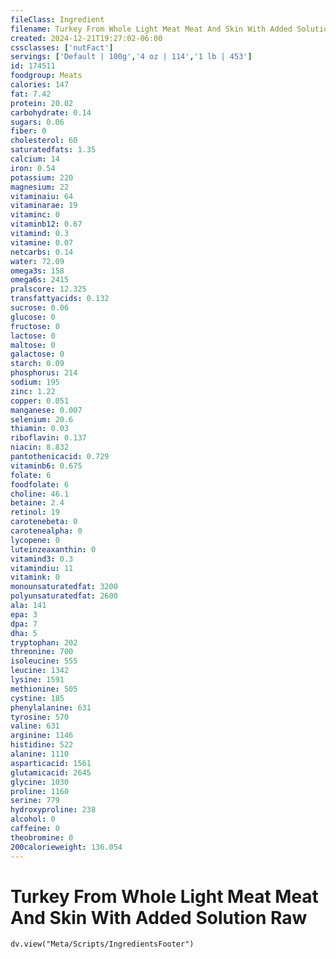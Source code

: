 ```yaml
---
fileClass: Ingredient
filename: Turkey From Whole Light Meat Meat And Skin With Added Solution Raw
created: 2024-12-21T19:27:02-06:00
cssclasses: ['nutFact']
servings: ['Default | 100g','4 oz | 114','1 lb | 453']
id: 174511
foodgroup: Meats
calories: 147
fat: 7.42
protein: 20.02
carbohydrate: 0.14
sugars: 0.06
fiber: 0
cholesterol: 60
saturatedfats: 1.35
calcium: 14
iron: 0.54
potassium: 220
magnesium: 22
vitaminaiu: 64
vitaminarae: 19
vitaminc: 0
vitaminb12: 0.67
vitamind: 0.3
vitamine: 0.07
netcarbs: 0.14
water: 72.09
omega3s: 158
omega6s: 2415
pralscore: 12.325
transfattyacids: 0.132
sucrose: 0.06
glucose: 0
fructose: 0
lactose: 0
maltose: 0
galactose: 0
starch: 0.09
phosphorus: 214
sodium: 195
zinc: 1.22
copper: 0.051
manganese: 0.007
selenium: 20.6
thiamin: 0.03
riboflavin: 0.137
niacin: 8.832
pantothenicacid: 0.729
vitaminb6: 0.675
folate: 6
foodfolate: 6
choline: 46.1
betaine: 2.4
retinol: 19
carotenebeta: 0
carotenealpha: 0
lycopene: 0
luteinzeaxanthin: 0
vitamind3: 0.3
vitamindiu: 11
vitamink: 0
monounsaturatedfat: 3200
polyunsaturatedfat: 2600
ala: 141
epa: 3
dpa: 7
dha: 5
tryptophan: 202
threonine: 700
isoleucine: 555
leucine: 1342
lysine: 1591
methionine: 505
cystine: 185
phenylalanine: 631
tyrosine: 570
valine: 631
arginine: 1146
histidine: 522
alanine: 1110
asparticacid: 1561
glutamicacid: 2645
glycine: 1030
proline: 1160
serine: 779
hydroxyproline: 238
alcohol: 0
caffeine: 0
theobromine: 0
200calorieweight: 136.054
---
```


# Turkey From Whole Light Meat Meat And Skin With Added Solution Raw

```dataviewjs
dv.view("Meta/Scripts/IngredientsFooter")
```